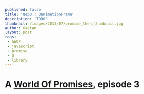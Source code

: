 ```yaml
---
published: false
title: 'Qep3.: QanimationFrame'
description: 'TODO'
thumbnail: /images/2013/07/promise_then_thumbnail.jpg
author: Gaetan
layout: post
tags:
 - AWOP
 - javascript
 - promise
 - Q
 - library
---
```


 [0]: /pages/a-world-of-promises/

# A [World Of Promises][0], episode 3

